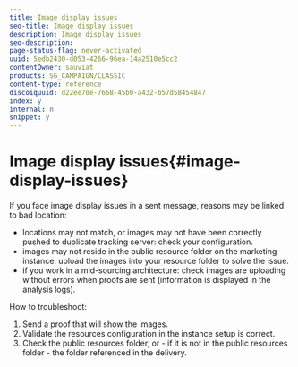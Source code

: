 ```yaml
---
title: Image display issues
seo-title: Image display issues
description: Image display issues
seo-description: 
page-status-flag: never-activated
uuid: 5edb2430-d053-4266-96ea-14a2510e5cc2
contentOwner: sauviat
products: SG_CAMPAIGN/CLASSIC
content-type: reference
discoiquuid: d22ee70e-7668-45b0-a432-b57d58454847
index: y
internal: n
snippet: y
---
```


# Image display issues{#image-display-issues}

If you face image display issues in a sent message, reasons may be linked to bad location:

* locations may not match, or images may not have been correctly pushed to duplicate tracking server: check your configuration.
* images may not reside in the public resource folder on the marketing instance: upload the images into your resource folder to solve the issue.
* if you work in a mid-sourcing architecture: check images are uploading without errors when proofs are sent (information is displayed in the analysis logs).

How to troubleshoot:

1. Send a proof that will show the images.
1. Validate the resources configuration in the instance setup is correct. 
1. Check the public resources folder, or - if it is not in the public resources folder - the folder referenced in the delivery.

